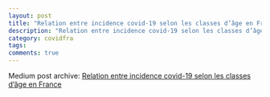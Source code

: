 ```yaml
---
layout: post
title: "Relation entre incidence covid-19 selon les classes d’âge en France"
description: "Relation entre incidence covid-19 selon les classes d’âge en France"
category: covidfra
tags: 
comments: true
---
```


Medium post archive: [Relation entre incidence covid-19 selon les classes d’âge en France](https://chrisgodlak.medium.com/relation-entre-incidence-covid-19-selon-les-classes-d%C3%A2ge-en-france-996c3b978557)
